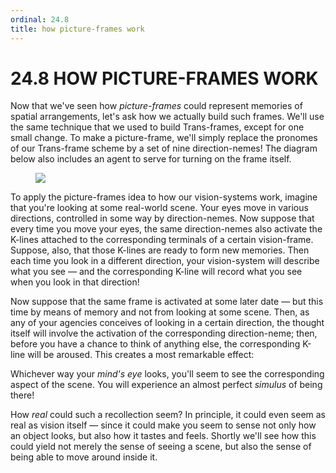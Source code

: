 ```yaml
---
ordinal: 24.8
title: how picture-frames work
---
```


# 24.8 HOW PICTURE-FRAMES WORK 

<p>Now that we've seen how <em>picture-frames</em> could represent memories of spatial arrangements, let's ask how we actually build such frames. We'll use the same technique that we used to build Trans-frames, except for one small change. To make a picture-frame, we'll simply replace the pronomes of our Trans-frame scheme by a set of nine direction-nemes! The diagram below also includes an agent to serve for turning on the frame itself.</p>
<figure><img src="../images/ch24/24-5.png"/></figure>
<p>To apply the picture-frames idea to how our vision-systems work, imagine that you're looking at some real-world scene. Your eyes move in various directions, controlled in some way by direction-nemes. Now suppose that every time you move your eyes, the same direction-nemes also activate the K-lines attached to the corresponding terminals of a certain vision-frame. Suppose, also, that those K-lines are ready to form new memories. Then each time you look in a different direction, your vision-system will describe what you see &mdash; and the corresponding K-line will record what you see when you look in that direction!</p>
<p>Now suppose that the same frame is activated at some later date &mdash; but this time by means of memory and not from looking at some scene. Then, as any of your agencies conceives of looking in a certain direction, the thought itself will involve the activation of the corresponding direction-neme; then, before you have a chance to think of anything else, the corresponding K-line will be aroused. This creates a most remarkable effect:</p>
<p>Whichever way your <em>mind's eye</em> looks, you'll seem to see the corresponding aspect of the scene. You will experience an almost perfect <em>simulus</em> of being there!</p>
<p>How <em>real</em> could such a recollection seem? In principle, it could even seem as real as vision itself &mdash; since it could make you seem to sense not only how an object looks, but also how it tastes and feels. Shortly we'll see how this could yield not merely the sense of seeing a scene, but also the sense of being able to move around inside it.</p>